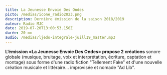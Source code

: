 ```yaml
---
title: La Jeunesse Envoie Des Ondes
picto: /medias/icone_radio2023.png
description: Dernière émission de la saison 2018/2019
auteur: Radio MJC
date: 2019-07-20T13:00:53.150Z
durée: 20 mn
audio: /medias/ljedo-integrale-juill19_master.mp3
---
```

**L’émission «La Jeunesse Envoie Des Ondes» propose 2 créations** sonore globale (musique, bruitage, voix et interprétation, écriture, captation et montage) sous forme d'une radio fiction "Tellement Fake" et d'une nouvelle création musicale et littéraire... improvisée et nomade "Ad Lib".